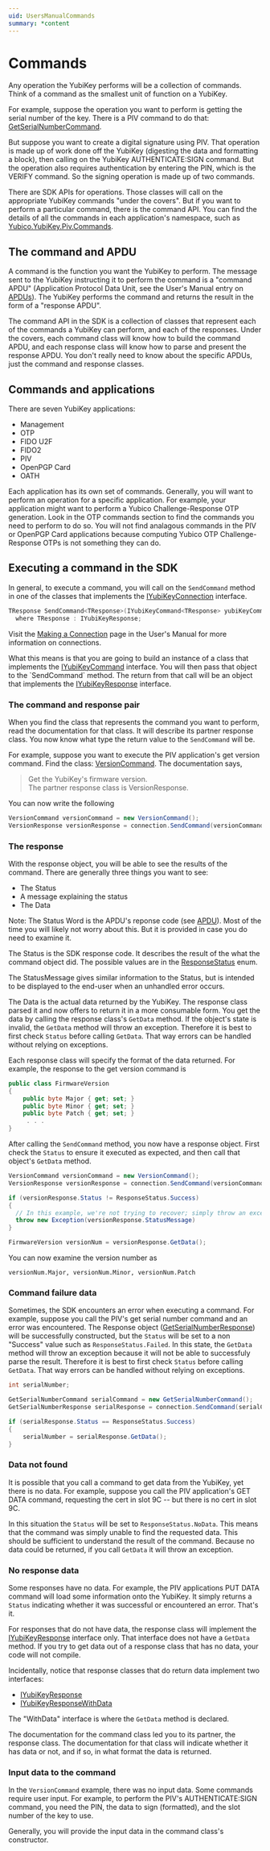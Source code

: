```yaml
---
uid: UsersManualCommands
summary: *content
---
```


<!-- Copyright 2021 Yubico AB

Licensed under the Apache License, Version 2.0 (the "License");
you may not use this file except in compliance with the License.
You may obtain a copy of the License at

    http://www.apache.org/licenses/LICENSE-2.0

Unless required by applicable law or agreed to in writing, software
distributed under the License is distributed on an "AS IS" BASIS,
WITHOUT WARRANTIES OR CONDITIONS OF ANY KIND, either express or implied.
See the License for the specific language governing permissions and
limitations under the License. -->

# Commands

Any operation the YubiKey performs will be a collection of commands. Think of a command
as the smallest unit of function on a YubiKey.

For example, suppose the operation you want to perform is getting the serial number of
the key. There is a PIV command to do that:
[GetSerialNumberCommand](xref:Yubico.YubiKey.Piv.Commands.GetSerialNumberCommand).

But suppose you want to create a digital signature using PIV. That operation is made up
of work done off the YubiKey (digesting the data and formatting a block), then calling
on the YubiKey AUTHENTICATE:SIGN command. But the operation also requires authentication
by entering the PIN, which is the VERIFY command. So the signing operation is made up of
two commands.

There are SDK APIs for operations. Those classes will call on the appropriate YubiKey
commands "under the covers". But if you want to perform a particular command, there is the
command API. You can find the details of all the commands in each application's namespace,
such as [Yubico.YubiKey.Piv.Commands](xref:Yubico.YubiKey.Piv.Commands).

## The command and APDU

A command is the function you want the YubiKey to perform. The message sent to the
YubiKey instructing it to perform the command is a "command APDU" (Application Protocol
Data Unit, see the User's Manual entry on [APDUs](xref:UsersManualApdu)). The YubiKey performs the
command and returns the result in the form of a "response APDU".

The command API in the SDK is a collection of classes that represent each of the
commands a YubiKey can perform, and each of the responses. Under the covers, each
command class will know how to build the command APDU, and each response class will know
how to parse and present the response APDU. You don't really need to know about the
specific APDUs, just the command and response classes.

## Commands and applications

There are seven YubiKey applications:

* Management
* OTP
* FIDO U2F
* FIDO2
* PIV
* OpenPGP Card
* OATH

Each application has its own set of commands. Generally, you will want to perform an
operation for a specific application. For example, your application might want to
perform a Yubico Challenge-Response OTP generation. Look in the OTP commands section to
find the commands you need to perform to do so. You will not find analagous commands in
the PIV or OpenPGP Card applications because computing Yubico OTP Challenge-Response
OTPs is not something they can do.

## Executing a command in the SDK

In general, to execute a command, you will call on the `SendCommand` method in one of
the classes that implements the
[IYubiKeyConnection](xref:Yubico.YubiKey.IYubiKeyConnection) interface.

```C#
TResponse SendCommand<TResponse>(IYubiKeyCommand<TResponse> yubiKeyCommand)
  where TResponse : IYubiKeyResponse;
```

Visit the [Making a Connection](xref:UsersManualMakingAConnection) page in the User's Manual for
more information on connections.

What this means is that you are going to build an instance of a class that implements
the [IYubiKeyCommand](xref:Yubico.YubiKey.IYubiKeyCommand`1)
interface. You will then pass that object to the `SendCommand` method. The return from
that call will be an object that implements the
[IYubiKeyResponse](xref:Yubico.YubiKey.IYubiKeyResponse) interface.

### The command and response pair

When you find the class that represents the command you want to perform, read the
documentation for that class. It will describe its partner response class. You now know
what type the return value to the `SendCommand` will be.

For example, suppose you want to execute the PIV application's get version command.
Find the class: [VersionCommand](xref:Yubico.YubiKey.Piv.Commands.VersionCommand).
The documentation says,

> Get the YubiKey's firmware version.<br/>
> The partner response class is VersionResponse.

You can now write the following

```C#
VersionCommand versionCommand = new VersionCommand();
VersionResponse versionResponse = connection.SendCommand(versionCommand);
```

### The response

With the response object, you will be able to see the results of the command. There are
generally three things you want to see:

* The Status
* A message explaining the status
* The Data

Note: The Status Word is the APDU's reponse code (see [APDU](xref:UsersManualApdu)). Most of the time you
will likely not worry about this. But it is provided in case you do need to examine it.

The Status is the SDK response code. It describes the result of the what the command
object did. The possible values are in the
[ResponseStatus](xref:Yubico.YubiKey.ResponseStatus) enum.

The StatusMessage gives similar information to the Status, but is intended to be
displayed to the end-user when an unhandled error occurs.

The Data is the actual data returned by the YubiKey. The response class parsed it and
now offers to return it in a more consumable form. You get the data by calling the
response class's `GetData` method. If the object's state is invalid, the `GetData`
method will throw an exception. Therefore it is best to first check
`Status` before calling `GetData`. That way errors can be handled without relying
on exceptions.

Each response class will specify the format of the
data returned. For example, the response to the get version command is

```C#
public class FirmwareVersion
{
    public byte Major { get; set; }
    public byte Minor { get; set; }
    public byte Patch { get; set; }
     . . .
}
```

After calling the `SendCommand` method, you now have a response object. First
check the `Status` to ensure it executed as expected, and then call that
object's `GetData` method.

```C#
VersionCommand versionCommand = new VersionCommand();
VersionResponse versionResponse = connection.SendCommand(versionCommand);

if (versionResponse.Status != ResponseStatus.Success)
{
  // In this example, we're not trying to recover; simply throw an exception
  throw new Exception(versionResponse.StatusMessage)
}

FirmwareVersion versionNum = versionResponse.GetData();
```

You can now examine the version number as

```
versionNum.Major, versionNum.Minor, versionNum.Patch
```

### Command failure data

Sometimes, the SDK encounters an error when executing a command. For example, suppose
you call the PIV's get serial number command and an error was encountered.
The Response object ([GetSerialNumberResponse](xref:Yubico.YubiKey.Piv.Commands.GetSerialNumberResponse))
will be successfully constructed, but the `Status` will be set to a non "Success"
value such as `ResponseStatus.Failed`. In this state, the `GetData` method will throw
an exception because it will not be able to successfuly parse the result. Therefore it
is best to first check `Status` before calling `GetData`. That way errors can be
handled without relying on exceptions.

```C#
int serialNumber;

GetSerialNumberCommand serialCommand = new GetSerialNumberCommand();
GetSerialNumberResponse serialResponse = connection.SendCommand(serialCommand);

if (serialResponse.Status == ResponseStatus.Success)
{
    serialNumber = serialResponse.GetData();
}
```

### Data not found

It is possible that you call a command to get data from the YubiKey, yet there is no
data. For example, suppose you call the PIV application's GET DATA command,
requesting the cert in slot 9C -- but there is no cert in slot 9C.

In this situation the `Status` will be set to `ResponseStatus.NoData`. This means
that the command was simply unable to find the requested data. This should be
sufficient to understand the result of the command. Because no data could
be returned, if you call `GetData` it will throw an exception.

### No response data

Some responses have no data. For example, the PIV applications PUT DATA command will
load some information onto the YubiKey. It simply returns a `Status` indicating
whether it was successful or encountered an error. That's it.

For responses that do not have data, the response class will implement the
[IYubiKeyResponse](xref:Yubico.YubiKey.IYubiKeyResponse) interface
only. That interface does not have a `GetData` method. If you try to get data out of a
response class that has no data, your code will not compile.

Incidentally, notice that response classes that do return data implement two interfaces:

* [IYubiKeyResponse](xref:Yubico.YubiKey.IYubiKeyResponse)
* [IYubiKeyResponseWithData](xref:Yubico.YubiKey.IYubiKeyResponseWithData`1)

The "WithData" interface is where the `GetData` method is declared.

The documentation for the command class led you to its partner, the response class. The
documentation for that class will indicate whether it has data or not, and if so, in
what format the data is returned.

### Input data to the command

In the `VersionCommand` example, there was no input data. Some commands require user
input. For example, to perform the PIV's AUTHENTICATE:SIGN command, you need the PIN,
the data to sign (formatted), and the slot number of the key to use.

Generally, you will provide the input data in the command class's constructor.
